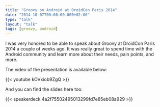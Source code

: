```yaml
---
title: "Groovy on Android at DroidCon Paris 2014"
date: "2014-10-07T00:00:00.000+02:00"
type: "talk"
layout: "talk"
tags: [groovy, android]
---
```


I was very honored to be able to speak about Groovy at DroidCon Paris 2014 a couple of weeks ago. It was really great to spend time with the Android community and learn more about their needs, pain points, and more.

The video of the presentation is available below:

{{< youtube kOVxiob9ZgQ >}}

And you can find the slides here too:

{{< speakerdeck 4a2f75502495013299fd7e85eb08a929 >}}
